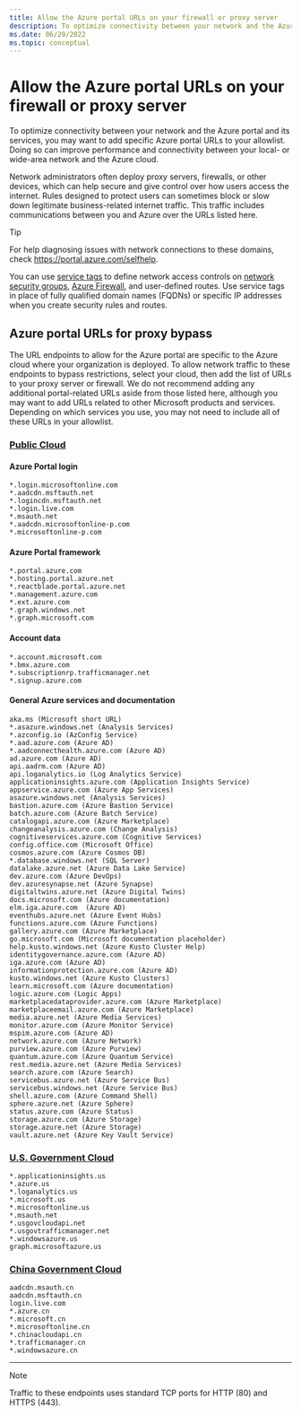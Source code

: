 ```yaml
---
title: Allow the Azure portal URLs on your firewall or proxy server
description: To optimize connectivity between your network and the Azure portal and its services, we recommend you add these URLs to your allowlist.
ms.date: 06/29/2022
ms.topic: conceptual
---
```


# Allow the Azure portal URLs on your firewall or proxy server

To optimize connectivity between your network and the Azure portal and its services, you may want to add specific Azure portal URLs to your allowlist. Doing so can improve performance and connectivity between your local- or wide-area network and the Azure cloud.

Network administrators often deploy proxy servers, firewalls, or other devices, which can help secure and give control over how users access the internet. Rules designed to protect users can sometimes block or slow down legitimate business-related internet traffic. This traffic includes communications between you and Azure over the URLs listed here.

> [!TIP]
> For help diagnosing issues with network connections to these domains, check https://portal.azure.com/selfhelp.

You can use [service tags](/azure/virtual-network/service-tags-overview) to define network access controls on [network security groups](/azure/virtual-network/network-security-groups-overview), [Azure Firewall](/azure/firewall/service-tags), and user-defined routes. Use service tags in place of fully qualified domain names (FQDNs) or specific IP addresses when you create security rules and routes.

## Azure portal URLs for proxy bypass

The URL endpoints to allow for the Azure portal are specific to the Azure cloud where your organization is deployed. To allow network traffic to these endpoints to bypass restrictions, select your cloud, then add the list of URLs to your proxy server or firewall. We do not recommend adding any additional portal-related URLs aside from those listed here, although you may want to add URLs related to other Microsoft products and services. Depending on which services you use, you may not need to include all of these URLs in your allowlist.

### [Public Cloud](#tab/public-cloud)

#### Azure Portal login

```
*.login.microsoftonline.com
*.aadcdn.msftauth.net
*.logincdn.msftauth.net
*.login.live.com
*.msauth.net
*.aadcdn.microsoftonline-p.com
*.microsoftonline-p.com
```

#### Azure Portal framework

```
*.portal.azure.com
*.hosting.portal.azure.net
*.reactblade.portal.azure.net
*.management.azure.com
*.ext.azure.com
*.graph.windows.net
*.graph.microsoft.com
```

#### Account data

```
*.account.microsoft.com
*.bmx.azure.com
*.subscriptionrp.trafficmanager.net
*.signup.azure.com
```
 
#### General Azure services and documentation

```
aka.ms (Microsoft short URL)
*.asazure.windows.net (Analysis Services)
*.azconfig.io (AzConfig Service)
*.aad.azure.com (Azure AD)
*.aadconnecthealth.azure.com (Azure AD)
ad.azure.com (Azure AD)
api.aadrm.com (Azure AD)
api.loganalytics.io (Log Analytics Service)
applicationinsights.azure.com (Application Insights Service)
appservice.azure.com (Azure App Services)
asazure.windows.net (Analysis Services)
bastion.azure.com (Azure Bastion Service)
batch.azure.com (Azure Batch Service)
catalogapi.azure.com (Azure Marketplace)
changeanalysis.azure.com (Change Analysis)
cognitiveservices.azure.com (Cognitive Services)
config.office.com (Microsoft Office)
cosmos.azure.com (Azure Cosmos DB)
*.database.windows.net (SQL Server)
datalake.azure.net (Azure Data Lake Service)
dev.azure.com (Azure DevOps)
dev.azuresynapse.net (Azure Synapse)
digitaltwins.azure.net (Azure Digital Twins)
docs.microsoft.com (Azure documentation)
elm.iga.azure.com  (Azure AD)
eventhubs.azure.net (Azure Event Hubs)
functions.azure.com (Azure Functions)
gallery.azure.com (Azure Marketplace)
go.microsoft.com (Microsoft documentation placeholder)
help.kusto.windows.net (Azure Kusto Cluster Help)
identitygovernance.azure.com (Azure AD)
iga.azure.com (Azure AD)
informationprotection.azure.com (Azure AD)
kusto.windows.net (Azure Kusto Clusters)
learn.microsoft.com (Azure documentation)
logic.azure.com (Logic Apps)
marketplacedataprovider.azure.com (Azure Marketplace)
marketplaceemail.azure.com (Azure Marketplace)
media.azure.net (Azure Media Services)
monitor.azure.com (Azure Monitor Service)
mspim.azure.com (Azure AD)
network.azure.com (Azure Network)
purview.azure.com (Azure Purview)
quantum.azure.com (Azure Quantum Service)
rest.media.azure.net (Azure Media Services)
search.azure.com (Azure Search)
servicebus.azure.net (Azure Service Bus)
servicebus.windows.net (Azure Service Bus)
shell.azure.com (Azure Command Shell)
sphere.azure.net (Azure Sphere)
status.azure.com (Azure Status)
storage.azure.com (Azure Storage)
storage.azure.net (Azure Storage)
vault.azure.net (Azure Key Vault Service)
```

### [U.S. Government Cloud](#tab/us-government-cloud)

```
*.applicationinsights.us
*.azure.us
*.loganalytics.us
*.microsoft.us
*.microsoftonline.us
*.msauth.net
*.usgovcloudapi.net
*.usgovtrafficmanager.net
*.windowsazure.us
graph.microsoftazure.us
```

### [China Government Cloud](#tab/china-government-cloud)

```
aadcdn.msauth.cn
aadcdn.msftauth.cn
login.live.com
*.azure.cn
*.microsoft.cn
*.microsoftonline.cn
*.chinacloudapi.cn
*.trafficmanager.cn
*.windowsazure.cn
```

---

> [!NOTE]
> Traffic to these endpoints uses standard TCP ports for HTTP (80) and HTTPS (443).
